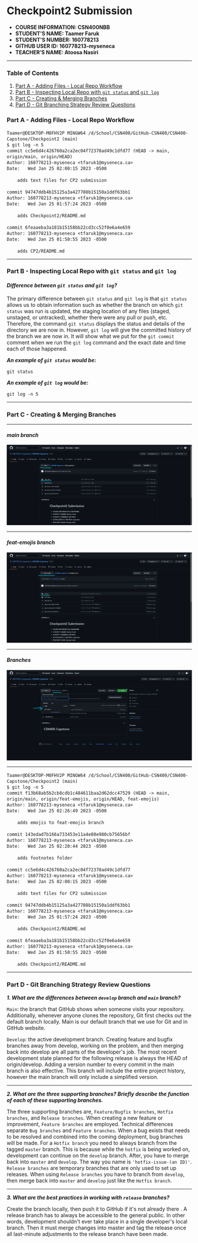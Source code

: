 # Checkpoint2 Submission

- **COURSE INFORMATION: CSN400NBB**
- **STUDENT’S NAME: Taamer Faruk**
- **STUDENT'S NUMBER: 160778213**
- **GITHUB USER ID: 160778213-myseneca**
- **TEACHER’S NAME: Atoosa Nasiri**

---

### Table of Contents
1. [Part A - Adding Files - Local Repo Workflow](#part-a)
2. [Part B - Inspecting Local Repo with `git status` and `git log`](#part-b)
3. [Part C - Creating & Merging Branches](#part-c)
4. [Part D - Git Branching Strategy Review Questions](#part-d)


### Part A - Adding Files - Local Repo Workflow

```
Taamer@DESKTOP-M0FHV2P MINGW64 /d/School/CSN400/GitHub-CSN400/CSN400-Capstone/Checkpoint2 (main)
$ git log -n 5
commit cc5e6d4c426760a2ca2ec04f72370ad49c1dfd77 (HEAD -> main, origin/main, origin/HEAD)
Author: 160778213-myseneca <tfaruk1@myseneca.ca>
Date:   Wed Jan 25 02:00:15 2023 -0500

    adds text files for CP2 submission

commit 94747ddb4b15125a3a427708b15150a1ddf63bb1
Author: 160778213-myseneca <tfaruk1@myseneca.ca>
Date:   Wed Jan 25 01:57:24 2023 -0500

    adds Checkpoint2/README.md

commit 6feaaeba3a181b15158bb22cd3cc52f0e6a4e659
Author: 160778213-myseneca <tfaruk1@myseneca.ca>
Date:   Wed Jan 25 01:50:55 2023 -0500

    adds CP2/README.md
```
---
### Part B - Inspecting Local Repo with `git status` and `git log`

#### ***Difference between `git status` and `git log`?***


The primary difference between `git status` and `git log` is that `git status` allows us to obtain information such as whether the branch on which `git status` was run is updated, the staging location of any files (staged, unstaged, or untracked), whether there were any pull or push, etc. Therefore, the command `git status` displays the status and details of the directory we are now in. However, `git log` will give the committed history of the branch we are now in. It will show what we put for the `git commit` comment when we run the `git log` command and the exact date and time each of those happened. 

***An example of `git status` would be:***

```
git status
```

***An example of `git log` would be:***

```
git log -n 5
```

---

### Part C - Creating & Merging Branches

---

#### ***main branch*** 
![Main Branch](https://github.com/160778213-myseneca/CSN400-Capstone/blob/main/Checkpoint2/Screenshots/mainBranch.png)

---

#### ***feat-emojis branch***
![feat-emojis branch](https://github.com/160778213-myseneca/CSN400-Capstone/blob/main/Checkpoint2/Screenshots/feat-emojisBranch.png) 

---

#### ***Branches***
![Branches](https://github.com/160778213-myseneca/CSN400-Capstone/blob/main/Checkpoint2/Screenshots/2branches.png) 

---

```
Taamer@DESKTOP-M0FHV2P MINGW64 /d/School/CSN400/GitHub-CSN400/CSN400-Capstone/Checkpoint2 (main)
$ git log -n 5
commit f13b68ab5b2cb8cdb1c484611baa2d62dcc47529 (HEAD -> main, origin/main, origin/feat-emojis, origin/HEAD, feat-emojis)
Author: 160778213-myseneca <tfaruk1@myseneca.ca>
Date:   Wed Jan 25 02:26:49 2023 -0500

    adds emojis to feat-emojis branch

commit 143edad7b166a733453e11a4e80e980cb75656bf
Author: 160778213-myseneca <tfaruk1@myseneca.ca>
Date:   Wed Jan 25 02:20:44 2023 -0500

    adds footnotes folder

commit cc5e6d4c426760a2ca2ec04f72370ad49c1dfd77
Author: 160778213-myseneca <tfaruk1@myseneca.ca>
Date:   Wed Jan 25 02:00:15 2023 -0500

    adds text files for CP2 submission

commit 94747ddb4b15125a3a427708b15150a1ddf63bb1
Author: 160778213-myseneca <tfaruk1@myseneca.ca>
Date:   Wed Jan 25 01:57:24 2023 -0500

    adds Checkpoint2/README.md

commit 6feaaeba3a181b15158bb22cd3cc52f0e6a4e659
Author: 160778213-myseneca <tfaruk1@myseneca.ca>
Date:   Wed Jan 25 01:50:55 2023 -0500

    adds Checkpoint2/README.md
```
---

### Part D - Git Branching Strategy Review Questions

***1. What are the differences between `develop` branch and `main` branch?***

`Main`: the branch that GitHub shows when someone visits your repository. Additionally, whenever anyone clones the repository, Git first checks out the default branch locally. Main is our default branch that we use for Git and in GitHub website.

`Develop`: the active development branch. Creating feature and bugfix branches away from develop, working on the problem, and then merging back into develop are all parts of the developer's job. The most recent development state planned for the following release is always the HEAD of origin/develop. Adding a version number to every commit in the main branch is also effective. This branch will include the entire project history, however the main branch will only include a simplified version.



---

***2. What are the three supporting branches? Briefly describe the function of each of these supporting branches.***

The three supporting branches are, `Feature/Bugfix branches`, `Hotfix branches`, and `Release branches`. When creating a new feature or improvement, `Feature branches` are employed. Technical differences separate `Bug branches` and `Feature branches`. When a bug exists that needs to be resolved and combined into the coming deployment, bug branches will be made. For a `Hotfix branch` you need to always branch from the tagged `master` branch. This is because while the `hotfix` is being worked on, development can continue on the `develop` branch. After, you have to merge back into `master` and `develop`. The way you name is `'hotfix-issue-(an ID)'`. `Release branches` are temporary branches that are only used to set up releases. When using `Release branches` you have to branch from `develop`, then merge back into `master` and `develop` just like the `Hotfix branch`.

---

***3. What are the best practices in working with `release` branches?***


Create the branch locally, then push it to GitHub if it's not already there . A release branch has to always be accessible to the general public. In other words, development shouldn't ever take place in a single developer's local branch. Then it must merge changes into master and tag the release once all last-minute adjustments to the release branch have been made.
